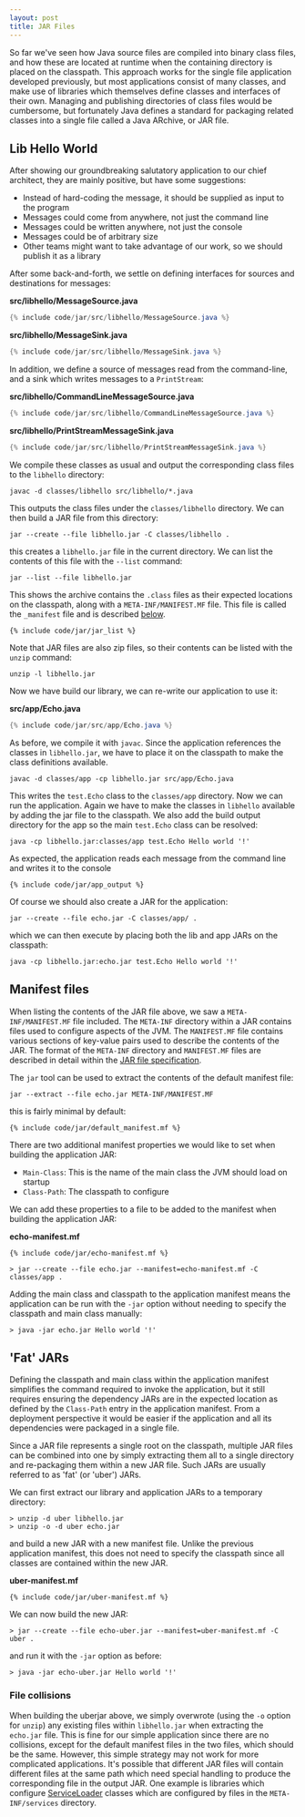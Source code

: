 ```yaml
---
layout: post
title: JAR Files
---
```


So far we've seen how Java source files are compiled into binary class files, and how these are located at runtime when the containing directory is placed on the classpath.
This approach works for the single file application developed previously, but most applications consist of many classes, and make use of libraries which themselves define classes
and interfaces of their own. Managing and publishing directories of class files would be cumbersome, but fortunately Java defines a standard for packaging related classes into a single
file called a Java ARchive, or JAR file.

## Lib Hello World

After showing our groundbreaking salutatory application to our chief architect, they are mainly positive, but have some suggestions:

* Instead of hard-coding the message, it should be supplied as input to the program
* Messages could come from anywhere, not just the command line
* Messages could be written anywhere, not just the console
* Messages could be of arbitrary size
* Other teams might want to take advantage of our work, so we should publish it as a library

After some back-and-forth, we settle on defining interfaces for sources and destinations for messages:

__src/libhello/MessageSource.java__
``` java
{% include code/jar/src/libhello/MessageSource.java %}
```

__src/libhello/MessageSink.java__
``` java
{% include code/jar/src/libhello/MessageSink.java %}
```

In addition, we define a source of messages read from the command-line, and a sink which writes messages to a `PrintStream`:

__src/libhello/CommandLineMessageSource.java__
```java
{% include code/jar/src/libhello/CommandLineMessageSource.java %}
```

__src/libhello/PrintStreamMessageSink.java__
```java
{% include code/jar/src/libhello/PrintStreamMessageSink.java %}
```

We compile these classes as usual and output the corresponding class files to the `libhello` directory:

```
javac -d classes/libhello src/libhello/*.java 
```

This outputs the class files under the `classes/libhello` directory. We can then build a JAR file from this directory:

```
jar --create --file libhello.jar -C classes/libhello .
```

this creates a `libhello.jar` file in the current directory. We can list the contents of this file with the `--list` command:

    jar --list --file libhello.jar

This shows the archive contains the `.class` files as their expected locations on the classpath, along with a `META-INF/MANIFEST.MF` file.
This file is called the `_manifest` file and is described [below](#manifest-files).

```
{% include code/jar/jar_list %}
```

Note that JAR files are also zip files, so their contents can be listed with the `unzip` command:

    unzip -l libhello.jar

Now we have build our library, we can re-write our application to use it:

__src/app/Echo.java__
```java
{% include code/jar/src/app/Echo.java %}
```

As before, we compile it with `javac`. Since the application references the classes in `libhello.jar`, we have to place it on the classpath
to make the class definitions available.

    javac -d classes/app -cp libhello.jar src/app/Echo.java

This writes the `test.Echo` class to the `classes/app` directory. Now we can run the application. Again we have to make the classes in `libhello`
available by adding the jar file to the classpath. We also add the build output directory for the app so the main `test.Echo` class can be resolved:

    java -cp libhello.jar:classes/app test.Echo Hello world '!'

As expected, the application reads each message from the command line and writes it to the console

```
{% include code/jar/app_output %}
```

Of course we should also create a JAR for the application:

    jar --create --file echo.jar -C classes/app/ .

which we can then execute by placing both the lib and app JARs on the classpath:

    java -cp libhello.jar:echo.jar test.Echo Hello world '!'

## Manifest files

When listing the contents of the JAR file above, we saw a `META-INF/MANIFEST.MF` file included. The `META-INF` directory within a JAR contains 
files used to configure aspects of the JVM. The `MANIFEST.MF` file contains various sections of key-value pairs used to describe the contents of the JAR.
The format of the `META-INF` directory and `MANIFEST.MF` files are described in detail within the [JAR file specification](https://docs.oracle.com/en/java/javase/20/docs/specs/jar/jar.html).

The `jar` tool can be used to extract the contents of the default manifest file:

    jar --extract --file echo.jar META-INF/MANIFEST.MF

this is fairly minimal by default:

```
{% include code/jar/default_manifest.mf %}
```

There are two additional manifest properties we would like to set when building the application JAR:

* `Main-Class`: This is the name of the main class the JVM should load on startup
* `Class-Path`: The classpath to configure

We can add these properties to a file to be added to the manifest when building the application JAR:

__echo-manifest.mf__
```
{% include code/jar/echo-manifest.mf %}
```

    > jar --create --file echo.jar --manifest=echo-manifest.mf -C classes/app .

Adding the main class and classpath to the application manifest means the application can be run with the `-jar` option
without needing to specify the classpath and main class manually:

    > java -jar echo.jar Hello world '!'

## 'Fat' JARs

Defining the classpath and main class within the application manifest simplifies the command required to invoke the application,
but it still requires ensuring the dependency JARs are in the expected location as defined by the `Class-Path` entry in the application
manifest. From a deployment perspective it would be easier if the application and all its dependencies were packaged in a single file.

Since a JAR file represents a single root on the classpath, multiple JAR files can be combined into one by simply extracting them all to
a single directory and re-packaging them within a new JAR file. Such JARs are usually referred to as 'fat' (or 'uber') JARs.

We can first extract our library and application JARs to a temporary directory:

    > unzip -d uber libhello.jar
    > unzip -o -d uber echo.jar

and build a new JAR with a new manifest file. Unlike the previous application manifest, this does not need to specify the classpath
since all classes are contained within the new JAR.

__uber-manifest.mf__
```
{% include code/jar/uber-manifest.mf %}
```

We can now build the new JAR:

    > jar --create --file echo-uber.jar --manifest=uber-manifest.mf -C uber .

and run it with the `-jar` option as before:

    > java -jar echo-uber.jar Hello world '!'

### File collisions

When building the uberjar above, we simply overwrote (using the `-o` option for `unzip`) any existing files within `libhello.jar`
when extracting the `echo.jar` file. This is fine for our simple application since there are no collisions, except for the default manifest
files in the two files, which should be the same. However, this simple strategy may not work for more complicated applications. It's possible
that different JAR files will contain different files at the same path which need special handling to produce the corresponding file in the
output JAR. One example is libraries which configure [ServiceLoader](https://docs.oracle.com/javase/8/docs/api/java/util/ServiceLoader.html)
classes which are configured by files in the `META-INF/services` directory.
